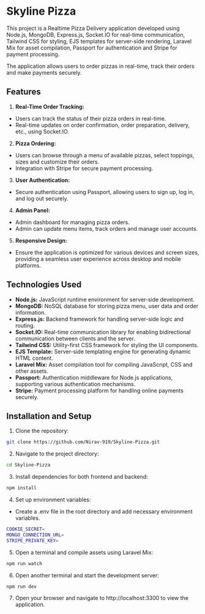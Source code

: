 # Skyline Pizza

This project is a Realtime Pizza Delivery application developed using Node.js, MongoDB, Express.js, Socket.IO for real-time communication, Tailwind CSS for styling, EJS templates for server-side rendering, Laravel Mix for asset compilation, Passport for authentication and Stripe for payment processing. 

The application allows users to order pizzas in real-time, track their orders and make payments securely.

## Features

1. **Real-Time Order Tracking:**
- Users can track the status of their pizza orders in real-time.
- Real-time updates on order confirmation, order preparation, delivery, etc., using Socket.IO.
2. **Pizza Ordering:**
- Users can browse through a menu of available pizzas, select toppings, sizes and customize their orders.
- Integration with Stripe for secure payment processing.
3. **User Authentication:**
- Secure authentication using Passport, allowing users to sign up, log in, and log out securely.
4. **Admin Panel:**
- Admin dashboard for managing pizza orders.
- Admin can update menu items, track orders and manage user accounts.
5. **Responsive Design:**
- Ensure the application is optimized for various devices and screen sizes, providing a seamless user experience across desktop and mobile platforms.

## Technologies Used

- **Node.js:** JavaScript runtime environment for server-side development.
- **MongoDB:** NoSQL database for storing pizza menu, user data and order information.
- **Express.js:** Backend framework for handling server-side logic and routing.
- **Socket.IO:** Real-time communication library for enabling bidirectional communication between clients and the server.
- **Tailwind CSS:** Utility-first CSS framework for styling the UI components.
- **EJS Template:** Server-side templating engine for generating dynamic HTML content.
- **Laravel Mix:** Asset compilation tool for compiling JavaScript, CSS and other assets.
- **Passport:** Authentication middleware for Node.js applications, supporting various authentication mechanisms.
- **Stripe:** Payment processing platform for handling online payments securely.

## Installation and Setup

1. Clone the repository:

```bash
git clone https://github.com/Nirav-919/Skyline-Pizza.git
```

2. Navigate to the project directory:

```bash
cd Skyline-Pizza
```

3. Install dependencies for both frontend and backend:

```bash
npm install
```

4. Set up environment variables:

- Create a .env file in the root directory and add necessary environment variables.

```bash
COOKIE_SECRET=
MONGO_CONNECTION_URL=
STRIPE_PRIVATE_KEY=
```

5. Open a terminal and compile assets using Laravel Mix:

```bash
npm run watch
```

6. Open another terminal and start the development server:

```bash
npm run dev
```

7. Open your browser and navigate to http://localhost:3300 to view the application.